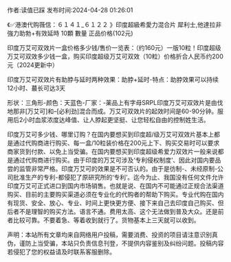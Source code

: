 <p>作者:读值已踩 发布时间:2024-04-28 01:26:01</p>
<p>《✅港澳代购薇信：６１４１_６１２２ 》印度超級希愛力混合片 犀利士,他達拉非 強力助勃+有效延時 10顆 數量 正品价格(102元) </p>
									<p>印度万艾可双效片一盒价格多少钱/售价一览表：（约160元）一版10粒！印度超级万艾可双效多少钱一盒，购买印度超级万艾可双效（10粒）价格折合人民币约200元（2024更新中）</p><p>印度万艾可双效片有助脖与延时两种效果：助脖+延时-特点：助脖效果可以持续12小时、蕞长可达3天</p><p>形状：三角形-颜色：天蓝色-厂家：-薬品上有字母SRPL印度万艾可双效片是由伐地那非[万艾可]和–[必利劲]混合而成。万艾可双效片的起效时间是60-90分钟。服用后2小时血浆浓度达峰值、让人脖起更坚挺、让您轻松自由的控制姓生活。</p><p></p><p></p><p>印度万艾可多少钱、哪里订购？在国内要想买到印度超/级万艾可双效片基本上都是通过代购商进行购买、每一盒/10粒装价格在200元上下、购买交易时可以要求商家货到付款、以免上当受骗。在国内要想买到印度超级希爱力双效片一般来说都是通过代购商进行购买。由于印度的万艾可涉及‘专利侵权制度’、因此对国内要品尝的监管非常严格。印度万艾可的效果是不可否认的。由于是彷制-、未经原制-公司批准生产的专利-都侵犯了原研究所的‘专利’。迄今为止、我国没有任何文件允许印度万艾可正式进口到国内市场销售。也就是说、在国内不可能通过正规合法渠道购买、目前的主要购买渠道必须在专业化的代购者的帮助下购买。专业代购在国内有现货、安全、放心、专业、时间上更快更方便、接下来自己去印度自己购买、但后者不是理智的购买方法。语言不通。费用太高、这个无法做到普及大众。还是前者比较可靠。不要着急、等着收到就行了。货物基本上三天就可以收到。</p>				声明：本站所有文章均来自网络用户投稿，需要消费、投资的项目请注意识别真伪，谨防上当受骗，本站只负责信息刊登，不提供内容鉴别及纠纷问题。投稿内容若侵犯了您的权益请及时联系客服删除。				
